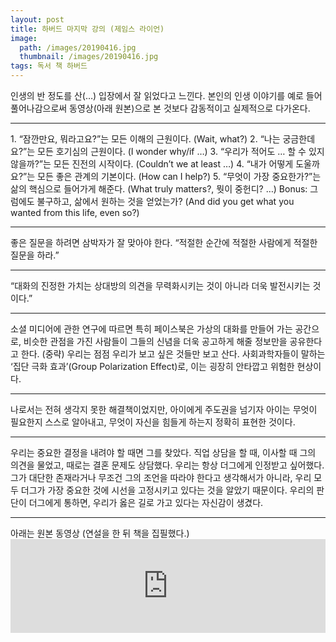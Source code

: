 ```yaml
---
layout: post
title: 하버드 마지막 강의 (제임스 라이언)
image:
  path: /images/20190416.jpg
  thumbnail: /images/20190416.jpg
tags: 독서 책 하버드
---
```


인생의 반 정도를 산(…) 입장에서 잘 읽었다고 느낀다. 본인의 인생 이야기를 예로 들어 풀어나감으로써 동영상(아래 원본)으로 본 것보다 감동적이고 실제적으로 다가온다.
<hr/>
1. “잠깐만요, 뭐라고요?”는 모든 이해의 근원이다. (Wait, what?)
2. “나는 궁금한데요?”는 모든 호기심의 근원이다. (I wonder why/if …)
3. “우리가 적어도 … 할 수 있지 않을까?”는 모든 진전의 시작이다. (Couldn’t we at least …)
4. “내가 어떻게 도울까요?”는 모든 좋은 관계의 기본이다. (How can I help?)
5. “무엇이 가장 중요한가?”는 삶의 핵심으로 들어가게 해준다. (What truly matters?, 뭣이 중헌디? …)   
Bonus: 그럼에도 불구하고, 삶에서 원하는 것을 얻었는가? (And did you get what you wanted from this life, even so?)
<hr/>
좋은 질문을 하려면 삼박자가 잘 맞아야 한다. “적절한 순간에 적절한 사람에게 적절한 질문을 하라.”
<hr/>
“대화의 진정한 가치는 상대방의 의견을 무력화시키는 것이 아니라 더욱 발전시키는 것이다.”
<hr/>
소셜 미디어에 관한 연구에 따르면 특히 페이스북은 가상의 대화를 만들어 가는 공간으로, 비슷한 관점을 가진 사람들이 그들의 신념을 더욱 공고하게 해줄 정보만을 공유한다고 한다. (중략) 우리는 점점 우리가 보고 싶은 것들만 보고 산다. 사회과학자들이 말하는 ‘집단 극화 효과’(Group Polarization Effect)로, 이는 굉장히 안타깝고 위험한 현상이다.
<hr/>
나로서는 전혀 생각지 못한 해결책이었지만, 아이에게 주도권을 넘기자 아이는 무엇이 필요한지 스스로 알아내고, 무엇이 자신을 힘들게 하는지 정확히 표현한 것이다.
<hr/>
우리는 중요한 결정을 내려야 할 때면 그를 찾았다. 직업 상담을 할 때, 이사할 때 그의 의견을 물었고, 때로는 결혼 문제도 상담했다. 우리는 항상 더그에게 인정받고 싶어했다. 그가 대단한 존재라거나 무조건 그의 조언을 따라야 한다고 생각해서가 아니라, 우리 모두 더그가 가장 중요한 것에 시선을 고정시키고 있다는 것을 알았기 때문이다. 우리의 판단이 더그에게 통하면, 우리가 옳은 길로 가고 있다는 자신감이 생겼다.
<hr/>
아래는 원본 동영상 (연설을 한 뒤 책을 집필했다.)
<iframe width=100% src="https://www.youtube.com/embed/bW0NguMGIbE?si=E6kUets23LCM5-o2" title="YouTube video player" frameborder="0" allow="accelerometer; autoplay; clipboard-write; encrypted-media; gyroscope; picture-in-picture; web-share" referrerpolicy="strict-origin-when-cross-origin" allowfullscreen></iframe>

